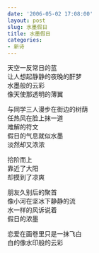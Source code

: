 ```yaml
---
date: '2006-05-02 17:08:00'
layout: post
slug: 水墨假日
title: 水墨假日
categories:
- 新诗
---
```

天空一反常日的蓝  
让人想起静静的夜晚的酐梦  
水墨般的云彩  
像天使那透明的薄翼  

与同学三人漫步在街边的树荫  
任热风在脸上抹一道  
难解的符文  
假日的气息就似水墨  
淡然却又浓浓

拾阶而上  
靠近了大阳  
却摸到了凉爽

朋友久别后的聚首  
像小河在坚冰下静静的流  
水一样的风诉说着  
假日的浓墨

恋爱在画卷里只是一抹飞白  
白的像水印般的云彩
